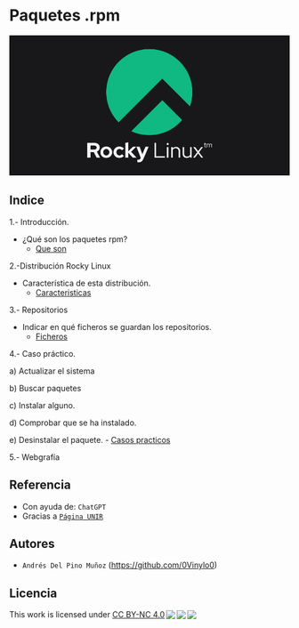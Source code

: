 # Paquetes .rpm

![img1](img/rocky-linux.png)

## Indice

1.- Introducción.

- ¿Qué son los paquetes rpm?
    - [Que son](contenidos/1-que_son.md)

2.-Distribución Rocky Linux

- Característica de esta distribución.
    - [Caracteristicas](contenidos/2-caracteristicas.md)

3.- Repositorios

- Indicar en qué ficheros se guardan los repositorios.
    - [Ficheros](contenidos/3-ficheros.md)

4.- Caso práctico.

  a) Actualizar el sistema

  b) Buscar paquetes

  c) Instalar alguno.

  d) Comprobar que se ha instalado.

  e) Desinstalar el paquete.
        - [Casos practicos](contenidos/4-caso_practico.md)

5.- Webgrafía

## Referencia

- Con ayuda de: `ChatGPT` 
- Gracias a [`Página UNIR`](https://www.unir.net/ingenieria/revista/riesgos-laborales-informatica/)

## Autores

- `Andrés Del Pino Muñoz` (https://github.com/0Vinylo0)

## Licencia
<p xmlns:cc="http://creativecommons.org/ns#" >This work is licensed under <a href="http://creativecommons.org/licenses/by-nc/4.0/?ref=chooser-v1" target="_blank" rel="license noopener noreferrer" style="display:inline-block;">CC BY-NC 4.0<img style="height:22px!important;margin-left:3px;vertical-align:text-bottom;" src="https://mirrors.creativecommons.org/presskit/icons/cc.svg?ref=chooser-v1"><img style="height:22px!important;margin-left:3px;vertical-align:text-bottom;" src="https://mirrors.creativecommons.org/presskit/icons/by.svg?ref=chooser-v1"><img style="height:22px!important;margin-left:3px;vertical-align:text-bottom;" src="https://mirrors.creativecommons.org/presskit/icons/nc.svg?ref=chooser-v1"></a></p>
